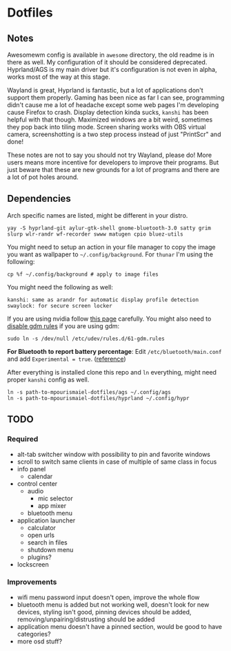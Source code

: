 # Dotfiles

## Notes

Awesomewm config is available in `awesome` directory, the old readme is in there as well. My configuration of it should be considered deprecated. Hyprland/AGS is my main driver but it's configuration is not even in alpha, works most of the way at this stage.

Wayland is great, Hyprland is fantastic, but a lot of applications don't support them properly. Gaming has been nice as far I can see, programming didn't cause me a lot of headache except some web pages I'm developing cause Firefox to crash. Display detection kinda sucks, `kanshi` has been helpful with that though. Maximized windows are a bit weird, sometimes they pop back into tiling mode. Screen sharing works with OBS virtual camera, screenshotting is a two step process instead of just "PrintScr" and done!

These notes are not to say you should not try Wayland, please do! More users means more incentive for developers to improve their programs. But just beware that these are new grounds for a lot of programs and there are a lot of pot holes around.

## Dependencies

Arch specific names are listed, might be different in your distro.

```
yay -S hyprland-git aylur-gtk-shell gnome-bluetooth-3.0 satty grim slurp wlr-randr wf-recorder swww matugen cpio bluez-utils
```

You might need to setup an action in your file manager to copy the image you want as wallpaper to `~/.config/background`. For `thunar` I'm using the following:

```
cp %f ~/.config/background # apply to image files
```

You might need the following as well:

```
kanshi: same as arandr for automatic display profile detection
swaylock: for secure screen locker
```

If you are using nvidia follow [this page](https://wiki.hyprland.org/Nvidia/) carefully. You might also need to [disable gdm rules](https://wiki.archlinux.org/title/GDM#Wayland_and_the_proprietary_NVIDIA_driver) if you are using gdm:

```
sudo ln -s /dev/null /etc/udev/rules.d/61-gdm.rules
```

**For Bluetooth to report battery percentage**: Edit `/etc/bluetooth/main.conf` and add `Experimental = true`. ([reference](https://aylur.github.io/ags-docs/services/bluetooth/))

After everything is installed clone this repo and `ln` everything, might need proper `kanshi` config as well.

```
ln -s path-to-mpourismaiel-dotfiles/ags ~/.config/ags
ln -s path-to-mpourismaiel-dotfiles/hyprland ~/.config/hypr
```

## TODO

### Required

- alt-tab switcher window with possibility to pin and favorite windows
- scroll to switch same clients in case of multiple of same class in focus
- info panel
  - calendar
- control center
  - audio
    - mic selector
    - app mixer
  - bluetooth menu
- application launcher
  - calculator
  - open urls
  - search in files
  - shutdown menu
  - plugins?
- lockscreen

### Improvements

- wifi menu password input doesn't open, improve the whole flow
- bluetooth menu is added but not working well, doesn't look for new devices, styling isn't good, pinning devices should be added, removing/unpairing/distrusting should be added
- application menu doesn't have a pinned section, would be good to have categories?
- more osd stuff?
